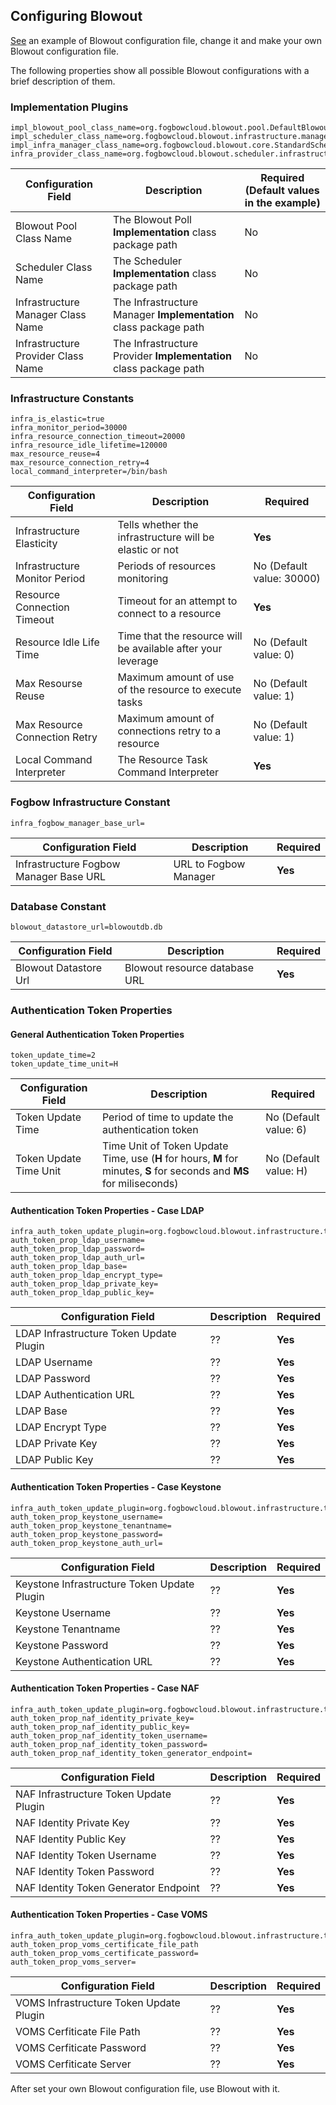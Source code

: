 ## Configuring Blowout
[See](https://github.com/fogbow/arrebol/blob/master/sched.conf.example) an example of Blowout configuration file, change it and make your own Blowout configuration file.

The following properties show all possible Blowout configurations with a brief description of them. 


### Implementation Plugins
	impl_blowout_pool_class_name=org.fogbowcloud.blowout.pool.DefaultBlowoutPool
	impl_scheduler_class_name=org.fogbowcloud.blowout.infrastructure.manager.DefaultInfrastructureManager
	impl_infra_manager_class_name=org.fogbowcloud.blowout.core.StandardScheduler
	infra_provider_class_name=org.fogbowcloud.blowout.scheduler.infrastructure.fogbow.FogbowInfrastructureProvider

Configuration Field | Description | Required (Default values in the example)
-------------------------- | -------------------- | --------
Blowout Pool Class Name | The Blowout Poll **Implementation** class package path | No
Scheduler Class Name | The Scheduler **Implementation** class package path | No
Infrastructure Manager Class Name | The Infrastructure Manager **Implementation** class package path | No
Infrastructure Provider Class Name | The Infrastructure Provider **Implementation** class package path | No


### Infrastructure Constants
	infra_is_elastic=true
	infra_monitor_period=30000
	infra_resource_connection_timeout=20000
	infra_resource_idle_lifetime=120000
	max_resource_reuse=4
	max_resource_connection_retry=4
	local_command_interpreter=/bin/bash

Configuration Field | Description | Required
-------------------------- | -------------------- | ----
Infrastructure Elasticity | Tells whether the infrastructure will be elastic or not | **Yes**
Infrastructure Monitor Period | Periods of resources monitoring | No (Default value: 30000)
Resource Connection Timeout | Timeout for an attempt to connect to a resource | **Yes**
Resource Idle Life Time | Time that the resource will be available after your leverage | No (Default value: 0)
Max Resourse Reuse | Maximum amount of use of the resource to execute tasks | No (Default value: 1)
Max Resource Connection Retry | Maximum amount of connections retry to a resource | No (Default value: 1)
Local Command Interpreter | The Resource Task Command Interpreter | **Yes**


### Fogbow Infrastructure Constant
	infra_fogbow_manager_base_url=

Configuration Field | Description | Required
-------------------------- | -------------------- | ------
Infrastructure Fogbow Manager Base URL | URL to Fogbow Manager | **Yes**


### Database Constant
	blowout_datastore_url=blowoutdb.db

Configuration Field | Description | Required
-------------------------- | -------------------- | ------
Blowout Datastore Url | Blowout resource database URL | **Yes**


### Authentication Token Properties

#### General Authentication Token Properties
	token_update_time=2
	token_update_time_unit=H

Configuration Field | Description | Required
-------------------------- | -------------------- | -------
Token Update Time | Period of time to update the authentication token | No (Default value: 6)
Token Update Time Unit | Time Unit of Token Update Time, use (**H** for hours, **M** for minutes, **S** for seconds and **MS** for miliseconds) | No (Default value: H)


#### Authentication Token Properties - Case LDAP
	infra_auth_token_update_plugin=org.fogbowcloud.blowout.infrastructure.token.LDAPTokenUpdatePlugin
	auth_token_prop_ldap_username=
	auth_token_prop_ldap_password=
	auth_token_prop_ldap_auth_url=
	auth_token_prop_ldap_base=
	auth_token_prop_ldap_encrypt_type=
	auth_token_prop_ldap_private_key=
	auth_token_prop_ldap_public_key=

Configuration Field | Description | Required
-------------------------- | -------------------- | -------
LDAP Infrastructure Token Update Plugin |	?? | **Yes**
LDAP Username |	?? | **Yes**
LDAP Password |	?? | **Yes**
LDAP Authentication URL | ?? | **Yes**
LDAP Base |	?? | **Yes**
LDAP Encrypt Type |	?? | **Yes**
LDAP Private Key | ?? | **Yes**
LDAP Public Key |	?? | **Yes**


#### Authentication Token Properties - Case Keystone
	infra_auth_token_update_plugin=org.fogbowcloud.blowout.infrastructure.token.KeystoneTokenUpdatePlugin
	auth_token_prop_keystone_username=
	auth_token_prop_keystone_tenantname=
	auth_token_prop_keystone_password=
	auth_token_prop_keystone_auth_url=

Configuration Field | Description | Required
-------------------------- | -------------------- | -------
Keystone Infrastructure Token Update Plugin |	?? | **Yes**
Keystone Username	|	?? | **Yes**
Keystone Tenantname	|	?? | **Yes**
Keystone Password	|	?? | **Yes**
Keystone Authentication URL	|	?? | **Yes**


#### Authentication Token Properties - Case NAF
	infra_auth_token_update_plugin=org.fogbowcloud.blowout.infrastructure.token.KeystoneTokenUpdatePlugin
	auth_token_prop_naf_identity_private_key=
	auth_token_prop_naf_identity_public_key=
	auth_token_prop_naf_identity_token_username=
	auth_token_prop_naf_identity_token_password=
	auth_token_prop_naf_identity_token_generator_endpoint=

Configuration Field | Description | Required
-------------------------- | -------------------- | -------
NAF Infrastructure Token Update Plugin |	?? | **Yes**
NAF Identity Private Key |	?? | **Yes**
NAF Identity Public Key	|	?? | **Yes**
NAF Identity Token Username	|	?? | **Yes**
NAF Identity Token Password	|	?? | **Yes**
NAF Identity Token Generator Endpoint	|	?? | **Yes**


#### Authentication Token Properties - Case VOMS
	infra_auth_token_update_plugin=org.fogbowcloud.blowout.infrastructure.token.KeystoneTokenUpdatePlugin
	auth_token_prop_voms_certificate_file_path
	auth_token_prop_voms_certificate_password=
	auth_token_prop_voms_server=

Configuration Field | Description | Required
-------------------------- | -------------------- | -------
VOMS Infrastructure Token Update Plugin	|	?? | **Yes**
VOMS Cerfiticate File Path | ?? | **Yes**
VOMS Cerfiticate Password	|	?? | **Yes**
VOMS Cerfiticate Server	|	?? | **Yes**


After set your own Blowout configuration file, use Blowout with it.
